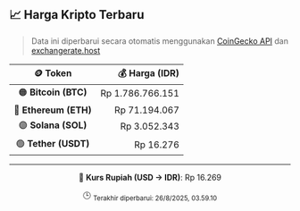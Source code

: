 

<!-- HARGA_KRIPTO -->
## 📈 Harga Kripto Terbaru

> Data ini diperbarui secara otomatis menggunakan [CoinGecko API](https://www.coingecko.com/) dan [exchangerate.host](https://exchangerate.host/)

<div align="center">

| 🪙 Token | 💰 Harga (IDR) |
|:------:|---------------:|
| 🟠 **Bitcoin (BTC)**   | Rp 1.786.766.151 |
| 🔵 **Ethereum (ETH)**  | Rp 71.194.067 |
| 🟣 **Solana (SOL)**    | Rp 3.052.343 |
| 🟢 **Tether (USDT)**   | Rp 16.276 |

---

💱 **Kurs Rupiah (USD → IDR)**: Rp 16.269

🕒 <sub>Terakhir diperbarui: 26/8/2025, 03.59.10</sub>

</div>
<!-- /HARGA_KRIPTO -->